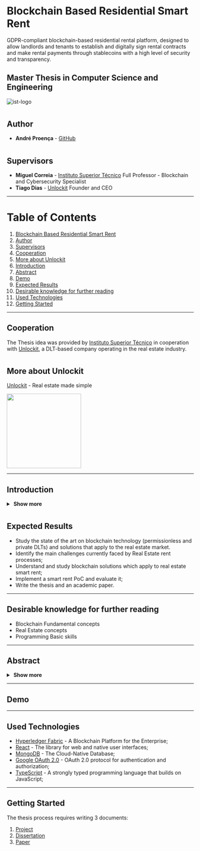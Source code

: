# Blockchain Based Residential Smart Rent

GDPR-compliant blockchain-based residential rental platform, designed to allow landlords and tenants to establish and digitally sign
rental contracts and make rental payments through stablecoins with a high level of security and transparency.

## Master Thesis in Computer Science and Engineering

![ist-logo](https://user-images.githubusercontent.com/78174997/190400534-e7c93898-9fb1-4de6-9d60-4f5749c204dc.png)


#

## Author

- **André Proença** - [GitHub](https://github.com/AndreProenza)

#

## Supervisors

- **Miguel Correia** - [Instituto Superior Técnico](https://tecnico.ulisboa.pt/en/) Full Professor - Blockchain and Cybersecurity Specialist
- **Tiago Dias** - [Unlockit](https://unlockit.io/) Founder and CEO

---

# Table of Contents
1. [Blockchain Based Residential Smart Rent](#blockchain-based-residential-smart-rent)
2. [Author](#author)
3. [Supervisors](#supervisors)
4. [Cooperation](#cooperation)
5. [More about Unlockit](#more-about-unlockit)
6. [Introduction](#introduction)
7. [Abstract](#abstract)
8. [Demo](#demo)
9. [Expected Results](#expected-results)
10. [Desirable knowledge for further reading](#desirable-knowledge-for-further-reading)
11. [Used Technologies](#used-technologies)
12. [Getting Started](#getting-started)



---

## Cooperation

The Thesis idea was provided by [Instituto Superior Técnico](https://tecnico.ulisboa.pt/en/) in cooperation with [Unlockit](https://unlockit.io/), a DLT-based company operating in the real estate industry.

#

## More about Unlockit

[Unlockit](https://unlockit.io/) - Real estate made simple

<img src="https://github.com/AndreProenza/Blockchain-Based-Residential-Smart-Rent/assets/78174997/01771207-41d8-4ca1-a0c1-826399ae8366" width="200" />


---

## Introduction

<details>
  <summary><b>&nbsp;Show&nbsp;more</b></summary>
<div>

<h6>
The real estate market is fragmented and real estate mediation processes are considered extremely complex, inefficient, and opaque. This complexity and lack of transparency results from the current process of buying and selling a property, involving a large number of actors with different responsibilities and objectives, which often leads to a conflict of interest, resulting in a lack of trust between the parties. The current solution to this problem is the use of intermediaries such as banks, real estate agencies, notaries and law firms. 
</h6>

<h6>
However, this intermediation makes the process slower and more expensive due to the process and communication inefficiencies. 
Blockchain technology helps to solve the intermediation problems and in the verification and traceability of multistep transactions needing verification and traceability. 
</h6>

<h6>
It can provide secure transactions, reduce compliance costs, and speed up data transfer processing. 
Companies and governments alike are now investing heavily in DLT technology to offer better services and products to people.
</h6>
 
</div>
</details>

#

## Expected Results

- Study the state of the art on blockchain technology (permissionless and private DLTs) and solutions that apply to the real estate market. 
- Identify the main challenges currently faced by Real Estate rent processes; 
- Understand and study blockchain solutions which apply to real estate smart rent; 
- Implement a smart rent PoC and evaluate it; 
- Write the thesis and an academic paper.

---

## Desirable knowledge for further reading

- Blockchain Fundamental concepts 
- Real Estate concepts 
- Programming Basic skills 

---

## Abstract

<details>
  <summary><b>&nbsp;Show more</b></summary>
<div>

<h6>
The real estate market includes complex and inefficient mediation processes. Renting a property envolves multiple entities with different responsibilities and interests. Therefore it is imperative to establish a trustful relationship between parties through intermediaries such as notaries, banks or real estate
agencies to avoid eventual disputes. Although an intermediary ensures trust, the current process still has some drawbacks concerning efficiency, costs, transparency, bureaucracy and data security. The blockchain technology aims to reduce this issues by providing transparent and secure real estate transactions. We propose a GDPR compliant blockchain-based residential smart rental platform, designed to allow both landlords and tenants to establish rental contracts and make rental payments securely. 
</h6>

<h6>
Index Terms – Blockchain, Smart Contracts, Real Estate, GDPR
</h6>

</details>

---

## Demo



---

## Used Technologies

* [Hyperledger Fabric](https://hyperledger-fabric.readthedocs.io/en/release-2.5/) - A Blockchain Platform for the Enterprise;
* [React](https://react.dev/) - The library for web and native user interfaces;
* [MongoDB](https://www.mongodb.com/) - The Cloud-Native Database;
* [Google OAuth 2.0](https://developers.google.com/identity/protocols/oauth2) -  OAuth 2.0 protocol for authentication and authorization;
* [TypeScript](https://www.typescriptlang.org/) -  A strongly typed programming language that builds on JavaScript;

---

## Getting Started

The thesis process requires writing 3 documents:

1) [Project](https://github.com/AndreProenza/Blockchain-Based-Residential-Smart-Rent/tree/main/Project)
2) [Dissertation](https://github.com/AndreProenza/Blockchain-Based-Residential-Smart-Rent/tree/main/Dissertation)
3) [Paper](https://github.com/AndreProenza/Blockchain-Based-Residential-Smart-Rent/tree/main/Paper)
